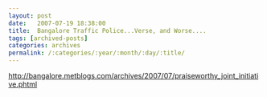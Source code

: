 ```yaml
---
layout: post
date:	2007-07-19 18:38:00
title:  Bangalore Traffic Police...Verse, and Worse....
tags: [archived-posts]
categories: archives
permalink: /:categories/:year/:month/:day/:title/
---
```

http://bangalore.metblogs.com/archives/2007/07/praiseworthy_joint_initiative.phtml
